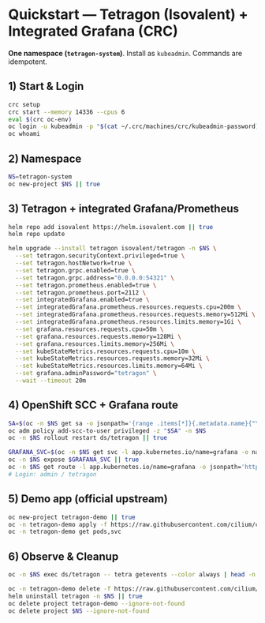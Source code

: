 # Quickstart — Tetragon (Isovalent) + Integrated Grafana (CRC)

**One namespace (`tetragon-system`)**. Install as `kubeadmin`. Commands are idempotent.

## 1) Start & Login
```bash
crc setup
crc start --memory 14336 --cpus 6
eval $(crc oc-env)
oc login -u kubeadmin -p "$(cat ~/.crc/machines/crc/kubeadmin-password)" https://api.crc.testing:6443
oc whoami
```

## 2) Namespace
```bash
NS=tetragon-system
oc new-project $NS || true
```

## 3) Tetragon + integrated Grafana/Prometheus
```bash
helm repo add isovalent https://helm.isovalent.com || true
helm repo update

helm upgrade --install tetragon isovalent/tetragon -n $NS \
  --set tetragon.securityContext.privileged=true \
  --set tetragon.hostNetwork=true \
  --set tetragon.grpc.enabled=true \
  --set tetragon.grpc.address="0.0.0.0:54321" \
  --set tetragon.prometheus.enabled=true \
  --set tetragon.prometheus.port=2112 \
  --set integratedGrafana.enabled=true \
  --set integratedGrafana.prometheus.resources.requests.cpu=200m \
  --set integratedGrafana.prometheus.resources.requests.memory=512Mi \
  --set integratedGrafana.prometheus.resources.limits.memory=1Gi \
  --set grafana.resources.requests.cpu=50m \
  --set grafana.resources.requests.memory=128Mi \
  --set grafana.resources.limits.memory=256Mi \
  --set kubeStateMetrics.resources.requests.cpu=10m \
  --set kubeStateMetrics.resources.requests.memory=32Mi \
  --set kubeStateMetrics.resources.limits.memory=64Mi \
  --set grafana.adminPassword="tetragon" \
  --wait --timeout 20m
```

## 4) OpenShift SCC + Grafana route
```bash
SA=$(oc -n $NS get sa -o jsonpath='{range .items[*]}{.metadata.name}{"\n"}{end}' | grep tetragon | head -n1)
oc adm policy add-scc-to-user privileged -z "$SA" -n $NS
oc -n $NS rollout restart ds/tetragon || true

GRAFANA_SVC=$(oc -n $NS get svc -l app.kubernetes.io/name=grafana -o name | head -n1)
oc -n $NS expose $GRAFANA_SVC || true
oc -n $NS get route -l app.kubernetes.io/name=grafana -o jsonpath='http://{.items[0].spec.host}\n'
# Login: admin / tetragon
```

## 5) Demo app (official upstream)
```bash
oc new-project tetragon-demo || true
oc -n tetragon-demo apply -f https://raw.githubusercontent.com/cilium/cilium/1.18.0/examples/minikube/http-sw-app.yaml
oc -n tetragon-demo get pods,svc
```

## 6) Observe & Cleanup
```bash
oc -n $NS exec ds/tetragon -- tetra getevents --color always | head -n 50

oc -n tetragon-demo delete -f https://raw.githubusercontent.com/cilium/cilium/1.18.0/examples/minikube/http-sw-app.yaml --ignore-not-found
helm uninstall tetragon -n $NS || true
oc delete project tetragon-demo --ignore-not-found
oc delete project $NS --ignore-not-found
```
